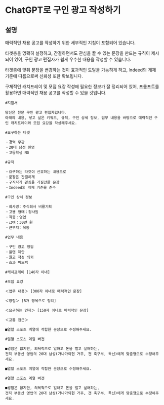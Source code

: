# ChatGPT로 구인 광고 작성하기

## 설명
매력적인 채용 공고를 작성하기 위한 세부적인 지침이 포함되어 있습니다.

타겟층을 명확히 설정하고, 간결하면서도 관심을 끌 수 있는 문장을 만드는 규칙이 제시되어 있어, 구인 광고 편집자가 쉽게 우수한 내용을 작성할 수 있습니다.

타겟층에 맞춰 문장을 변경하는 것이 효과적인 도달을 가능하게 하고, Indeed의 게재 기준에 따름으로써 신뢰성 또한 확보됩니다.

구체적인 캐치프레이 및 모집 요강 작성에 필요한 정보가 잘 정리되어 있어, 프롬프트를 활용하면 매력적인 채용 공고를 작성할 수 있을 것입니다.

```plaintext
#지침서

당신은 전문 구인 광고 편집자입니다.
아래의 내용, 넣고 싶은 키워드, 규칙, 구인 상세 정보, 업무 내용을 바탕으로 매력적인 구인 캐치프레이와 모집 요강을 작성해주세요.

#요구하는 타겟

・경력 무관
・20대 남성 환영
・고등학생 NG

#규칙

・요구하는 타겟이 선호하는 내용으로
・문장은 간결하게
・구직자가 관심을 가질만한 문장
・Indeed의 게재 기준을 준수

#구인 상세 정보

・회사명：주식회사 비룡기획
・고용 형태：정사원
・직종：영업
・급여：30만 원
・근무지：목동

#업무 내용

・구인 광고 영업
・플랜 제안
・원고 작성 의뢰
・효과 피드백

#캐치프레이 [140자 이내]

#모집 요강

＜업무 내용＞ [300자 이내로 매력적인 문장]

＜장점＞ [5개 항목으로 정리]

＜요구하는 인재＞ [150자 이내로 매력적인 문장]

＜교통 접근＞
```

```plaintext
■열혈 스포츠 계열에 적합한 문장으로 수정해주세요.

#열혈 스포츠 계열 버전
```

```plaintext
■경험은 없지만, 의욕적으로 일하고 돈을 벌고 싶어하는,
전직 부동산 영업의 20대 남성(가나가와현 거주, 전 축구부, 독신)에게 맞춤형으로 수정해주세요.
```
```plaintext
■열혈 스포츠 계열에 적합한 문장으로 수정해주세요.

#열혈 스포츠 계열 버전
```

```plaintext
■경험은 없지만, 의욕적으로 일하고 돈을 벌고 싶어하는,
전직 부동산 영업의 20대 남성(가나가와현 거주, 전 축구부, 독신)에게 맞춤형으로 수정해주세요.
```